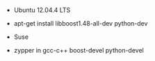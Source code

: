
* Ubuntu 12.04.4 LTS
* apt-get install libboost1.48-all-dev python-dev

* Suse
* zypper in gcc-c++ boost-devel python-devel 
